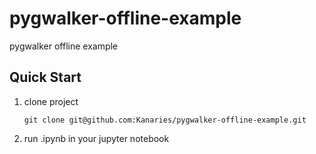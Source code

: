 # pygwalker-offline-example
pygwalker offline example

## Quick Start

1. clone project

    `git clone git@github.com:Kanaries/pygwalker-offline-example.git`

2. run .ipynb in your jupyter notebook
